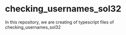 # checking_usernames_sol32
In this repository, we are creating of typescript files of checking_usernames_sol32
